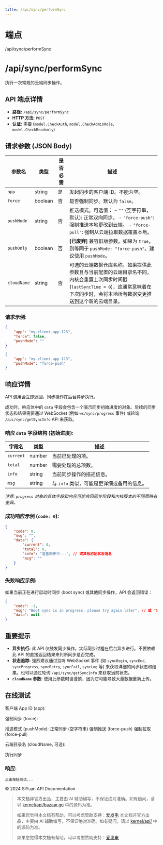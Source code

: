 ```yaml
---
title: /api/sync/performSync
---
```

# 端点

/api/sync/performSync

# /api/sync/performSync

执行一次常规的云端同步操作。

## API 端点详情

-   **路径:** `/api/sync/performSync`
-   **HTTP 方法:** `POST`
-   **认证:** 需要 (`model.CheckAuth`, `model.CheckAdminRole`, `model.CheckReadonly`)

## 请求参数 (JSON Body)

| 参数名 | 类型 | 是否必需 | 描述 |
| --- | --- | --- | --- |
| `app` | string | 是 | 发起同步的客户端 ID。不能为空。 |
| `force` | boolean | 否 | 是否强制同步。默认为 `false`。 |
| `pushMode` | string | 否 | 推送模式。可选值： - `""` (空字符串，默认): 正常双向同步。 - `"force-push"`: 强制推送本地更改到云端。 - `"force-pull"`: 强制从云端拉取数据覆盖本地。 |
| `pushOnly` | boolean | 否 | **\[已废弃\]** 兼容旧版参数。如果为 `true`，则等同于 `pushMode: "force-push"`。建议使用 `pushMode`。 |
| `cloudName` | string | 否 | 可选的云端数据仓库名称。如果提供此参数且与当前配置的云端目录名不同，内核会重置上次同步时间戳 (`lastSyncTime = 0`)，这通常意味着在下次同步时，会将本地所有数据变更推送到这个新的云端目录。 |

### 请求示例:

```json
{
    "app": "my-client-app-123",
    "force": false,
    "pushMode": ""
}
```

```json
{
    "app": "my-client-app-123",
    "pushMode": "force-push"
}
```

## 响应详情

API 调用会立即返回，同步操作在后台异步执行。

成功时，响应体中的 `data` 字段会包含一个表示同步初始进度的对象。后续的同步状态和结果需要通过 WebSocket (例如 `ws/sync/progress` 事件) 或轮询 `/api/sync/getSyncInfo` API 来获取。

### 响应 `data` 字段结构 (初始进度):

| 字段名 | 类型 | 描述 |
| --- | --- | --- |
| `current` | number | 当前已处理的项。 |
| `total` | number | 需要处理的总项数。 |
| `info` | string | 当前同步操作的描述信息。 |
| `msg` | string | 与 `info` 类似，可能是更详细或备用的信息。 |

_注意: `progress` 对象的具体字段和内容可能会因同步阶段和内核版本的不同而略有差异。_

### 成功响应示例 (`code: 0`):

```json
{
    "code": 0,
    "msg": "",
    "data": {
        "current": 0,
        "total": 0,
        "info": "准备同步中...", // 或其他初始状态信息
        "msg": ""
    }
}
```

### 失败响应示例:

如果当前正在进行启动时同步 (boot sync) 或其他同步操作，API 会返回错误：

```json
{
    "code": -1,
    "msg": "Boot sync is in progress, please try again later", // 或 "Sync is in progress, please try again later"
    "data": null
}
```

## 重要提示

-   **异步执行:** 此 API 仅触发同步操作，实际同步过程在后台异步进行。不要依赖此 API 的直接返回结果来判断同步是否完成。
-   **状态追踪:** 强烈建议通过监听 WebSocket 事件 (如 `syncBegin`, `syncEnd`, `syncProgress`, `syncRetry`, `syncFail`, `syncLog` 等) 来获取详细的同步状态和结果。也可以通过轮询 `/api/sync/getSyncInfo` 来获取当前状态。
-   **`cloudName` 参数:** 使用此参数时请谨慎，因为它可能导致大量数据重新上传。

## 在线测试

客户端 App ID (app):   
  
强制同步 (force):   
  
推送模式 (pushMode): 正常同步 (空字符串) 强制推送 (force-push) 强制拉取 (force-pull)  
  
云端目录名 (cloudName, 可选):   
  
执行同步

### 响应:

```
点击按钮测试...
```

© 2024 SiYuan API Documentation
> 本文档非官方出品，主要由 AI 辅助编写，不保证绝对准确。如有疑问，请以 [kernel/api/bazaar.go](https://github.com/siyuan-note/siyuan/blob/master/kernel/api/bazaar.go) 中的源码为准。
> 
> 如果您觉得本文档有帮助，可以考虑赞助支持：[爱发电](https://afdian.com/a/leolee9086?tab=feed)
> 本文档非官方出品，主要由 AI 辅助编写，不保证绝对准确。如有疑问，请以 [kernel/api/](https://github.com/siyuan-note/siyuan/blob/master/kernel/api/) 中的源码为准。
> 
> 如果您觉得本文档有帮助，可以考虑赞助支持：[爱发电](https://afdian.com/a/leolee9086?tab=feed)

